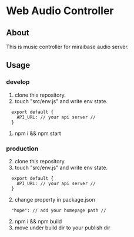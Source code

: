 # Web Audio Controller
## About
This is music controller for miraibase audio server.

## Usage
### develop
1. clone this repository.
1. touch "src/env.js" and write env state.
```
  export default {
    API_URL: // your api server //
  }
```
1. npm i && npm start

### production
2. clone this repository.
2. touch "src/env.js" and write env state.
```
  export default {
    API_URL: // your api server //
  }
```
2. change property in package.json
```
  "hope": // add your homepage path //
```
2. npm i && npm build
2. move under build dir to your publish dir
